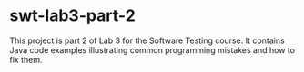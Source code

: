 # swt-lab3-part-2

This project is part 2 of Lab 3 for the Software Testing course. It contains Java code examples illustrating common programming mistakes and how to fix them.
